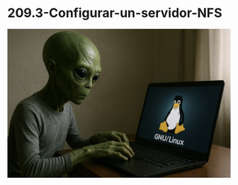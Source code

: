 # 209.3-Configurar-un-servidor-NFS
![LPI Logo](../../../../wallpaper/et_linux.png "Buscando al viejo hombre ")
